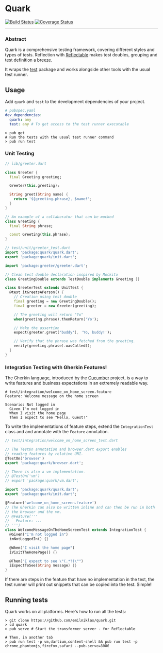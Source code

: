 # Quark

[![Build Status](https://travis-ci.org/emilniklas/quark.svg?branch=master)](https://travis-ci.org/emilniklas/quark)
[![Coverage Status](https://coveralls.io/repos/emilniklas/quark/badge.svg?branch=master&service=github)](https://coveralls.io/github/emilniklas/quark?branch=master)

---

### Abstract

Quark is a comprehensive testing framework, covering different styles and types of tests.
Reflection with [Reflectable](https://pub.dartlang.org/packages/reflectable) makes test doubles,
grouping and test definition a breeze.

It wraps the [test](https://pub.dartlang.org/packages/test) package and works alongside other tools
with the usual test runner.

## Usage
Add `quark` and `test` to the development dependencies of your project.

```yaml
# pubspec.yaml
dev_dependencies:
  quark: any
  test: any # To get access to the test runner executable
```

```shell
> pub get
# Run the tests with the usual test runner command
> pub run test
```

### Unit Testing
```dart
// lib/greeter.dart

class Greeter {
  final Greeting greeting;

  Greeter(this.greeting);

  String greet(String name) {
    return '${greeting.phrase}, $name!';
  }
}

// An example of a collaborator that can be mocked
class Greeting {
  final String phrase;

  const Greeting(this.phrase);
}
```

```dart
// test/unit/greeter_test.dart
import 'package:quark/quark.dart';
export 'package:quark/init.dart';

import 'package:greeter/greeter.dart';

// Clean test double declaration inspired by Mockito
class GreetingDouble extends TestDouble implements Greeting {}

class GreeterTest extends UnitTest {
  @test itGreetsAPerson() {
    // Creation using test double
    final greeting = new GreetingDouble();
    final greeter = new Greeter(greeting);

    // The greeting will return "Yo"
    when(greeting.phrase).thenReturn('Yo');

    // Make the assertion
    expect(greeter.greet('buddy'), 'Yo, buddy!');

    // Verify that the phrase was fetched from the greeting.
    verify(greeting.phrase).wasCalled();
  }
}
```

### Integration Testing with Gherkin Features!
The Gherkin language, introduced by the [Cucumber](https://cucumber.io) project, is a way to
write features and business expectations in an extremely readable way.

```gherkin
# test/integration/welcome_on_home_screen.feature
Feature: Welcome message on the home screen

Scenario: Not logged in
  Given I'm not logged in
  When I visit the home page
  Then I expect to see "Hello, Guest!"
```

To write the implementations of feature steps, extend the `IntegrationTest` class and
and annotate with the `Feature` annotation.

```dart
// test/integration/welcome_on_home_screen_test.dart

// The TestOn annotation and browser.dart export enables
// reading features by relative URI.
@TestOn('browser')
export 'package:quark/browser.dart';

// There is also a vm implementation.
// @TestOn('vm')
// export 'package:quark/vm.dart';

import 'package:quark/quark.dart';
export 'package:quark/init.dart';

@Feature('welcome_on_home_screen.feature')
// The Gherkin can also be written inline and can then be run in both
// the browser and the vm.
// @Feature('''
//   Feature: ...
// ''')
class WelcomeMessageOnTheHomeScreenTest extends IntegrationTest {
  @Given("I'm not logged in")
  imNotLoggedIn() {}

  @When("I visit the home page")
  iVisitTheHomePage() {}

  @Then("I expect to see \"(.*?)\"")
  iExpectToSee(String message) {}
}
```

If there are steps in the feature that have no implementation in the test, the test runner
will print out snippets that can be copied into the test. Simple!

## Running tests
Quark works on all platforms. Here's how to run all the tests:

```shell
> git clone https://github.com/emilniklas/quark.git
> cd quark
> pub serve # Start the transformer server - for Reflectable

# Then, in another tab
> pub run test -p vm,dartium,content-shell && pub run test -p chrome,phantomjs,firefox,safari --pub-serve=8080
```
